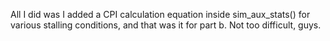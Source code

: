 All I did was I added a CPI calculation equation inside sim_aux_stats() for various stalling conditions,
and that was it for part b. Not too difficult, guys.
